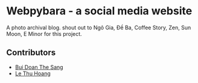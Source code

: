 # Webpybara - a social media website
A photo archival blog.
shout out to Ngô Gia, Đề Ba, Coffee Story, Zen, Sun Moon, E Minor for this project.

## Contributors

- <a href="https://github.com/nesgnas" target="_blank">Bui Doan The Sang</a>
- <a href="https://github.com/thuhoangle" target="_blank">Le Thu Hoang</a>


